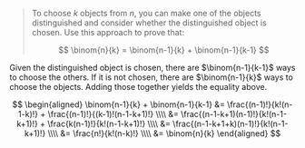 > To choose $k$ objects from $n$, you can make one of the objects distinguished
> and consider whether the distinguished object is chosen. Use this approach to
> prove that:
>
> $$ \binom{n}{k} = \binom{n-1}{k} + \binom{n-1}{k-1} $$

Given the distinguished object is chosen, there are $\binom{n-1}{k-1}$ ways to
choose the others. If it is not chosen, there are $\binom{n-1}{k}$ ways to
choose the objects. Adding those together yields the equality above.

$$ \begin{aligned}
   \binom{n-1}{k} + \binom{n-1}{k-1}
     &= \frac{(n-1)!}{k!(n-1-k)!} + \frac{(n-1)!}{(k-1)!(n-1-k+1)!} \\\\
     &= \frac{(n-1-k+1)(n-1)!}{k!(n-1-k+1)!} + \frac{k(n-1)!}{k!(n-1-k+1)!} \\\\
     &= \frac{(n-1-k+1+k)(n-1)!}{k!(n-1-k+1)!} \\\\
     &= \frac{n!}{k!(n-k)!} \\\\
     &= \binom{n}{k}
   \end{aligned} $$
